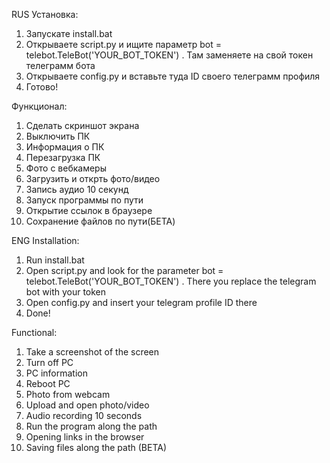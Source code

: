 RUS
Установка:
1. Запускате install.bat
2. Открываете script.py и ищите параметр bot = telebot.TeleBot('YOUR_BOT_TOKEN') . Там заменяете на свой токен телеграмм бота
3. Открываете config.py и вставьте туда ID своего телеграмм профиля
4. Готово!



Функционал:
1. Сделать скриншот экрана
2. Выключить ПК
3. Информация о ПК
4. Перезагрузка ПК
5. Фото с вебкамеры
6. Загрузить и открть фото/видео
7. Запись аудио 10 секунд
8. Запуск программы по пути
9. Открытие ссылок в браузере
10. Сохранение файлов по пути(БЕТА)




ENG
Installation:
1. Run install.bat
2. Open script.py and look for the parameter bot = telebot.TeleBot('YOUR_BOT_TOKEN') . There you replace the telegram bot with your token
3. Open config.py and insert your telegram profile ID there
4. Done!



Functional:
1. Take a screenshot of the screen
2. Turn off PC
3. PC information
4. Reboot PC
5. Photo from webcam
6. Upload and open photo/video
7. Audio recording 10 seconds
8. Run the program along the path
9. Opening links in the browser
10. Saving files along the path (BETA)

